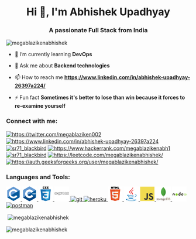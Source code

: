 <h1 align="center">Hi 👋, I'm Abhishek Upadhyay</h1>
<h3 align="center">A passionate Full Stack from India</h3>

<p align="left"> <img src="https://komarev.com/ghpvc/?username=megablazikenabhishek&label=Profile%20views&color=0e75b6&style=flat" alt="megablazikenabhishek" /> </p>


- 🌱 I’m currently learning **DevOps**

- 💬 Ask me about **Backend technologies**

- 📫 How to reach me **https://www.linkedin.com/in/abhishek-upadhyay-26397a224/**

- ⚡ Fun fact **Sometimes it's better to lose than win because it forces to re-examine yourself**

<h3 align="left">Connect with me:</h3>
<p align="left">
<a href="https://twitter.com/megablaziken002" target="blank"><img align="center" src="https://raw.githubusercontent.com/rahuldkjain/github-profile-readme-generator/master/src/images/icons/Social/twitter.svg" alt="https://twitter.com/megablaziken002" height="30" width="40" /></a>
<a href="www.linkedin.com/in/abhishek-upadhyay-26397a224" target="blank"><img align="center" src="https://raw.githubusercontent.com/rahuldkjain/github-profile-readme-generator/master/src/images/icons/Social/linked-in-alt.svg" alt="https://www.linkedin.com/in/abhishek-upadhyay-26397a224" height="30" width="40" /></a>
<a href="https://www.codechef.com/users/sr71_blackbird" target="blank"><img align="center" src="https://cdn.jsdelivr.net/npm/simple-icons@3.1.0/icons/codechef.svg" alt="sr71_blackbird" height="30" width="40" /></a>
<a href="https://www.hackerrank.com/megablazikenabh1" target="blank"><img align="center" src="https://raw.githubusercontent.com/rahuldkjain/github-profile-readme-generator/master/src/images/icons/Social/hackerrank.svg" alt="https://www.hackerrank.com/megablazikenabh1" height="30" width="40" /></a>
<a href="https://codeforces.com/profile/sr71_blackbird" target="blank"><img align="center" src="https://raw.githubusercontent.com/rahuldkjain/github-profile-readme-generator/master/src/images/icons/Social/codeforces.svg" alt="sr71_blackbird" height="30" width="40" /></a>
<a href="https://leetcode.com/megablazikenabhishek/" target="blank"><img align="center" src="https://raw.githubusercontent.com/rahuldkjain/github-profile-readme-generator/master/src/images/icons/Social/leet-code.svg" alt="https://leetcode.com/megablazikenabhishek/" height="30" width="40" /></a>
<a href="https://auth.geeksforgeeks.org/user/megablazikenabhishek/" target="blank"><img align="center" src="https://raw.githubusercontent.com/rahuldkjain/github-profile-readme-generator/master/src/images/icons/Social/geeks-for-geeks.svg" alt="https://auth.geeksforgeeks.org/user/megablazikenabhishek/" height="30" width="40" /></a>
</p>

<h3 align="left">Languages and Tools:</h3>
<p align="left"> <a href="https://www.cprogramming.com/" target="_blank" rel="noreferrer"> <img src="https://raw.githubusercontent.com/devicons/devicon/master/icons/c/c-original.svg" alt="c" width="40" height="40"/> </a> <a href="https://www.w3schools.com/cpp/" target="_blank" rel="noreferrer"> <img src="https://raw.githubusercontent.com/devicons/devicon/master/icons/cplusplus/cplusplus-original.svg" alt="cplusplus" width="40" height="40"/> </a> <a href="https://www.w3schools.com/css/" target="_blank" rel="noreferrer"> <img src="https://raw.githubusercontent.com/devicons/devicon/master/icons/css3/css3-original-wordmark.svg" alt="css3" width="40" height="40"/> </a> <a href="https://expressjs.com" target="_blank" rel="noreferrer"> <img src="https://raw.githubusercontent.com/devicons/devicon/master/icons/express/express-original-wordmark.svg" alt="express" width="40" height="40"/> </a> <a href="https://git-scm.com/" target="_blank" rel="noreferrer"> <img src="https://www.vectorlogo.zone/logos/git-scm/git-scm-icon.svg" alt="git" width="40" height="40"/> </a> <a href="https://heroku.com" target="_blank" rel="noreferrer"> <img src="https://www.vectorlogo.zone/logos/heroku/heroku-icon.svg" alt="heroku" width="40" height="40"/> </a> <a href="https://www.w3.org/html/" target="_blank" rel="noreferrer"> <img src="https://raw.githubusercontent.com/devicons/devicon/master/icons/html5/html5-original-wordmark.svg" alt="html5" width="40" height="40"/> </a> <a href="https://www.java.com" target="_blank" rel="noreferrer"> <img src="https://raw.githubusercontent.com/devicons/devicon/master/icons/java/java-original.svg" alt="java" width="40" height="40"/> </a> <a href="https://developer.mozilla.org/en-US/docs/Web/JavaScript" target="_blank" rel="noreferrer"> <img src="https://raw.githubusercontent.com/devicons/devicon/master/icons/javascript/javascript-original.svg" alt="javascript" width="40" height="40"/> </a> <a href="https://www.mongodb.com/" target="_blank" rel="noreferrer"> <img src="https://raw.githubusercontent.com/devicons/devicon/master/icons/mongodb/mongodb-original-wordmark.svg" alt="mongodb" width="40" height="40"/> </a> <a href="https://nodejs.org" target="_blank" rel="noreferrer"> <img src="https://raw.githubusercontent.com/devicons/devicon/master/icons/nodejs/nodejs-original-wordmark.svg" alt="nodejs" width="40" height="40"/> </a> <a href="https://postman.com" target="_blank" rel="noreferrer"> <img src="https://www.vectorlogo.zone/logos/getpostman/getpostman-icon.svg" alt="postman" width="40" height="40"/> </a> </p>

<p>&nbsp;<img align="center" src="https://github-readme-stats.vercel.app/api?username=megablazikenabhishek&show_icons=true&locale=en" alt="megablazikenabhishek" /></p>

<p><img align="center" src="https://github-readme-streak-stats.herokuapp.com/?user=megablazikenabhishek&" alt="megablazikenabhishek" /></p>
<!-- <img src="https://github-readme-stats.vercel.app/api/top-langs/?username=megablazikenabhishek&layout=compact">
[![Top Langs](https://github-readme-stats.vercel.app/api/top-langs/?username=anuraghazra)](https://github.com/anuraghazra/github-readme-stats) -->

